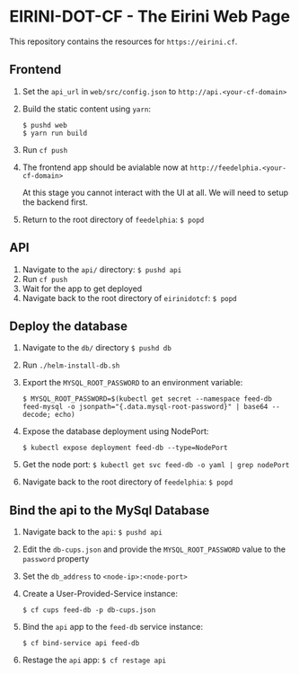 # EIRINI-DOT-CF - The Eirini Web Page 

This repository contains the resources for `https://eirini.cf`. 

## Frontend

1. Set the `api_url` in `web/src/config.json` to `http://api.<your-cf-domain>`
1. Build the static content using `yarn`:

   ```command
   $ pushd web 
   $ yarn run build
   ```

1. Run `cf push`
1. The frontend app should be avialable now at `http://feedelphia.<your-cf-domain>`

   At this stage you cannot interact with the UI at all. We will need to setup the backend first.

1. Return to the root directory of `feedelphia`: `$ popd`


## API

1. Navigate to the `api/` directory: `$ pushd api`
1. Run `cf push`
1. Wait for the app to get deployed
1. Navigate back to the root directory of `eirinidotcf`: `$ popd`

## Deploy the database

1. Navigate to the `db/` directory `$ pushd db`
1. Run `./helm-install-db.sh`
1. Export the `MYSQL_ROOT_PASSWORD` to an environment variable:

   ```command
   $ MYSQL_ROOT_PASSWORD=$(kubectl get secret --namespace feed-db feed-mysql -o jsonpath="{.data.mysql-root-password}" | base64 --decode; echo)
   ```

1. Expose the database deployment using NodePort:

   ```command
   $ kubectl expose deployment feed-db --type=NodePort
   ```

1. Get the node port: `$ kubectl get svc feed-db -o yaml | grep nodePort`
1. Navigate back to the root directory of `feedelphia`: `$ popd`

## Bind the api to the MySql Database

1. Navigate back to the `api`: `$ pushd api`
1. Edit the `db-cups.json` and provide the `MYSQL_ROOT_PASSWORD` value to the `password` property
1. Set the `db_address` to `<node-ip>:<node-port>`
1. Create a User-Provided-Service instance:

   ```command
   $ cf cups feed-db -p db-cups.json
   ```

1. Bind the `api` app to the `feed-db` service instance:

   ```command
   $ cf bind-service api feed-db
   ```

1. Restage the `api` app: `$ cf restage api`

